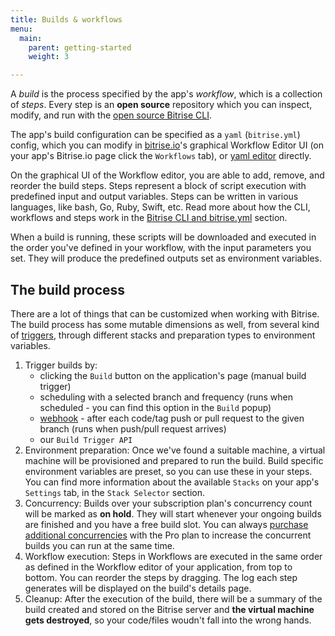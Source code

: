 ```yaml
---
title: Builds & workflows
menu:
  main:
    parent: getting-started
    weight: 3

---
```

A _build_ is the process specified by the app's _workflow_, which is a collection of _steps_. Every step is an **open source** repository which you can inspect, modify, and run with the [open source Bitrise CLI](https://www.bitrise.io/cli).

The app's build configuration can be specified as a `yaml` (`bitrise.yml`) config, which you can modify in [bitrise.io](https://www.bitrise.io)'s graphical Workflow Editor UI (on your app's Bitrise.io page click the `Workflows` tab), or [yaml editor](http://blog.bitrise.io/2016/02/12/edit-your-yaml-files-like-a-boss.html) directly.

On the graphical UI of the Workflow editor, you are able to add, remove, and reorder the build steps. Steps represent a block of script execution with predefined input and output variables. Steps can be written in various languages, like bash, Go, Ruby, Swift, etc. Read more about how the CLI, workflows and steps work in the [Bitrise CLI and bitrise.yml](/bitrise-cli/) section.

When a build is running, these scripts will be downloaded and executed in the order you've defined in your workflow, with the input parameters you set. They will produce the predefined outputs set as environment variables.

## The build process

There are a lot of things that can be customized when working with Bitrise. The build process has some mutable dimensions as well, from several kind of [triggers](https://bitrise-io.github.io/devcenter/webhooks/trigger-map), through different stacks and preparation types to environment variables.

1. Trigger builds by:
   * clicking the `Build` button on the application's page (manual build trigger)
   * scheduling with a selected branch and frequency (runs when scheduled - you can find this option in the `Build` popup)
   * [webhook](https://bitrise-io.github.io/devcenter/webhooks) - after each code/tag push or pull request to the given branch (runs when push/pull request arrives)
   * our `Build Trigger API`
2. Environment preparation: Once we've found a suitable machine, a virtual machine will be provisioned and prepared to run the build. Build specific environment variables are preset, so you can use these in your steps. You can find more information about the available `Stacks` on your app's `Settings` tab, in the `Stack Selector` section.
3. Concurrency: Builds over your subscription plan's concurrency count will be marked as **on hold**. They will start whenever your ongoing builds are finished and you have a free build slot. You can always [purchase additional concurrencies](https://www.bitrise.io/me/profile/pricing) with the Pro plan to increase the concurrent builds you can run at the same time.
4. Workflow execution: Steps in Workflows are executed in the same order as defined in the Workflow editor of your application, from top to bottom. You can reorder the steps by dragging. The log each step generates will be displayed on the build's details page.
5. Cleanup: After the execution of the build, there will be a summary of the build created and stored on the Bitrise server and **the virtual machine gets destroyed**, so your code/files woudn't fall into the wrong hands.